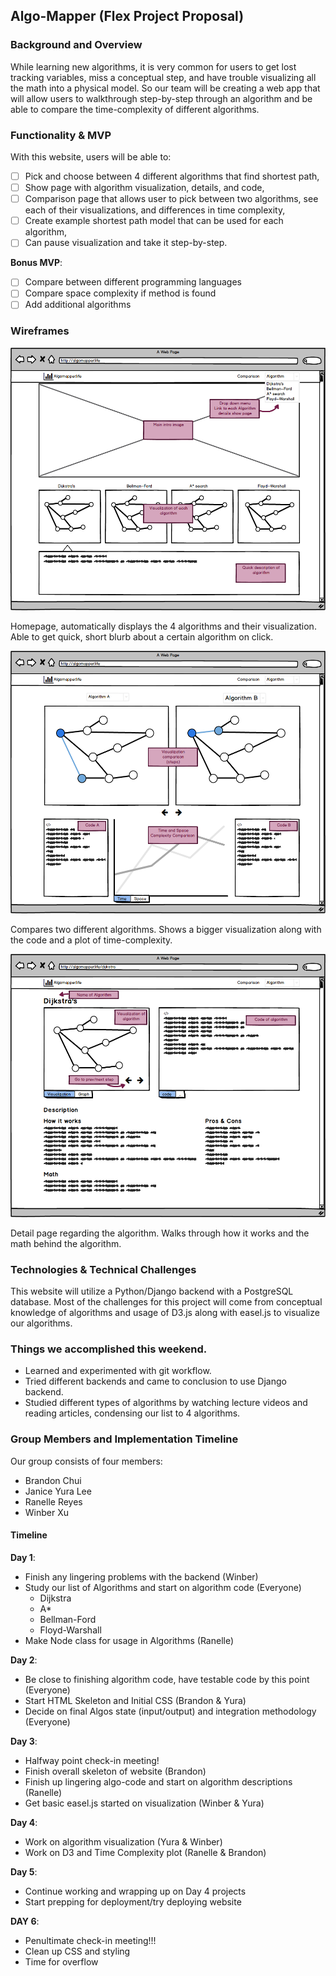 ## Algo-Mapper (Flex Project Proposal)

### Background and Overview

While learning new algorithms, it is very common for users to get lost tracking variables, miss a conceptual step, and have trouble visualizing all the math into a physical model. So our team will be creating a web app that will allow users to walkthrough step-by-step through an algorithm and be able to compare the time-complexity of different algorithms.

### Functionality & MVP

With this website, users will be able to:

- [ ] Pick and choose between 4 different algorithms that find shortest path,
- [ ] Show page with algorithm visualization, details, and code,
- [ ] Comparison page that allows user to pick between two algorithms, see each of their visualizations, and differences in time complexity,
- [ ] Create example shortest path model that can be used for each algorithm,
- [ ] Can pause visualization and take it step-by-step.

__Bonus MVP__:

- [ ] Compare between different programming languages
- [ ] Compare space complexity if method is found
- [ ] Add additional algorithms

### Wireframes

![index-page](docs/wireframes/Index-Page.png)

Homepage, automatically displays the 4 algorithms and their visualization. Able to get quick, short blurb about a certain algorithm on click.

![comparison-page](docs/wireframes/Comparison-Page.png)

Compares two different algorithms. Shows a bigger visualization along with the code and a plot of time-complexity.

![show-page](docs/wireframes/Show-Page.png)

Detail page regarding the algorithm. Walks through how it works and the math behind the algorithm.

### Technologies & Technical Challenges

This website will utilize a Python/Django backend with a PostgreSQL database. Most of the challenges for this project will come from conceptual knowledge of algorithms and usage of D3.js along with easel.js to visualize our algorithms.

### Things we accomplished this weekend.

- Learned and experimented with git workflow.
- Tried different backends and came to conclusion to use Django backend.
- Studied different types of algorithms by watching lecture videos and reading articles, condensing our list to 4 algorithms.

### Group Members and Implementation Timeline

Our group consists of four members:

- Brandon Chui
- Janice Yura Lee
- Ranelle Reyes
- Winber Xu

#### Timeline

**Day 1**:

  - Finish any lingering problems with the backend (Winber)
  - Study our list of Algorithms and start on algorithm code (Everyone)
    - Dijkstra
    - A*
    - Bellman-Ford
    - Floyd-Warshall
  - Make Node class for usage in Algorithms (Ranelle)

**Day 2**:
  - Be close to finishing algorithm code, have testable code by this point (Everyone)
  - Start HTML Skeleton and Initial CSS (Brandon & Yura)
  - Decide on final Algos state (input/output) and integration methodology (Everyone)

**Day 3**:
  - Halfway point check-in meeting!
  - Finish overall skeleton of website (Brandon)
  - Finish up lingering algo-code and start on algorithm descriptions (Ranelle)
  - Get basic easel.js started on visualization (Winber & Yura)

**Day 4**:
  - Work on algorithm visualization (Yura & Winber)
  - Work on D3 and Time Complexity plot (Ranelle & Brandon)

**Day 5**:
  - Continue working and wrapping up on Day 4 projects
  - Start prepping for deployment/try deploying website

**DAY 6**:
  - Penultimate check-in meeting!!!
  - Clean up CSS and styling
  - Time for overflow
